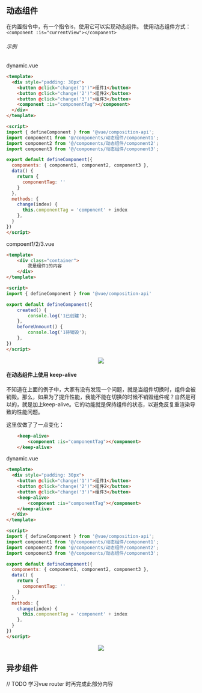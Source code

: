 ## 动态组件
在内置指令中，有一个指令is，使用它可以实现动态组件。
使用动态组件方式：
```<component :is="currentView"></component>```

###### 示例
dynamic.vue
```html
<template>
  <div style="padding: 30px">
    <button @click="change('1')">组件1</button>
    <button @click="change('2')">组件2</button>
    <button @click="change('3')">组件3</button>
    <component :is="componentTag"></component>
  </div>
</template>

<script>
import { defineComponent } from '@vue/composition-api';
import component1 from '@/components/动态组件/component1';
import component2 from '@/components/动态组件/component2';
import component3 from '@/components/动态组件/component3';

export default defineComponent({
  components: { component1, component2, component3 },
  data() {
    return {
      componentTag: ''
    }
  },
  methods: {
    change(index) {
      this.componentTag = 'component' + index
    },
  }
})
</script>
```

compoent1/2/3.vue
```html
<template>
    <div class="container">
        我是组件1的内容
    </div>    
</template>

<script>
import { defineComponent } from '@vue/composition-api'

export default defineComponent({
    created() {
        console.log('1已创建');
    },
    beforeUnmount() {
        console.log('1待销毁');
    },
})
</script>
```
<div style="text-align: center"><img src="./组件/动态组件1.gif"></div>

#### 在动态组件上使用 keep-alive
不知道在上面的例子中，大家有没有发现一个问题，就是当组件切换时，组件会被销毁。那么，如果为了提升性能，我能不能在切换的时候不销毁组件呢？自然是可以的，就是加上keep-alive。它的功能就是保持组件的状态，以避免反复重渲染导致的性能问题。

这里仅做了了一点变化：
```html
    <keep-alive>
        <component :is="componentTag"></component>
    </keep-alive>
```
dynamic.vue
```html
<template>
  <div style="padding: 30px">
    <button @click="change('1')">组件1</button>
    <button @click="change('2')">组件2</button>
    <button @click="change('3')">组件3</button>
    <keep-alive>
        <component :is="componentTag"></component>
    </keep-alive>
  </div>
</template>

<script>
import { defineComponent } from '@vue/composition-api';
import component1 from '@/components/动态组件/component1';
import component2 from '@/components/动态组件/component2';
import component3 from '@/components/动态组件/component3';

export default defineComponent({
  components: { component1, component2, component3 },
  data() {
    return {
      componentTag: ''
    }
  },
  methods: {
    change(index) {
      this.componentTag = 'component' + index
    },
  }
})
</script>
```
<div style="text-align: center"><img src="./组件/动态组件2.gif"></div>

## 异步组件
// TODO
学习vue router 时再完成此部分内容
